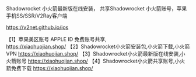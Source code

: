 Shadowrocket 小火箭最新版在线安装， 共享Shadowrocket 小火箭账号，苹果手机SS/SSR/V2Ray客户端

https://v2net.github.io/ios

【1】苹果美区账号 APPLE ID 免费账号共享,<br>
https://xiaohuojian.shop/
【2】Shadowrocket小火箭安装包,小火箭下载,小火箭VPN
https://xiaohuojian.shop/
【3】Shadowrocket小火箭最新版在线安装,小火箭账号
https://xiaohuojian.shop/
【4】Shadowrocket小火箭共享账号,小火箭免费下载
https://xiaohuojian.shop/
